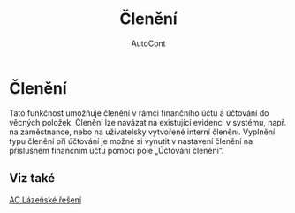 ﻿---
    title: "Členění"
    author: AutoCont
    ms.date: 04/30/2018
    ms.topic: article
    ms.prod: dynamics-nav-2017
    ms.contentlocale: cs-cz
    ms.lasthandoff: 04/30/2018
---

# Členění
Tato funkčnost umožňuje členění v rámci finančního účtu a účtování do věcných položek. Členění lze navázat na existující evidenci v systému, např. na zaměstnance, nebo na uživatelsky vytvořené interní členění. Vyplnění typu členění při účtování je možné si vynutit v nastavení členění na příslušném finančním účtu pomocí pole „Účtování členění“. 

## <a name="see-also"></a>Viz také
[AC Lázeňské řešení](ac-spa-solution.md)